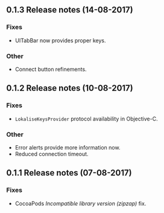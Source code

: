 ## 0.1.3 Release notes (14-08-2017)

### Fixes

- UITabBar now provides proper keys.

### Other

- Connect button refinements.

## 0.1.2 Release notes (10-08-2017)

### Fixes

- `LokaliseKeysProvider` protocol availability in Objective-C.

### Other

- Error alerts provide more information now.
- Reduced connection timeout.

## 0.1.1 Release notes (07-08-2017)

### Fixes

- CocoaPods *Incompatible library version (zipzap)* fix.